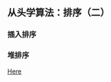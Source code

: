 ## 从头学算法：排序（二）

### 插入排序
	
### 堆排序

[Here](http://blog.csdn.net/morewindows/article/details/6709644/)
